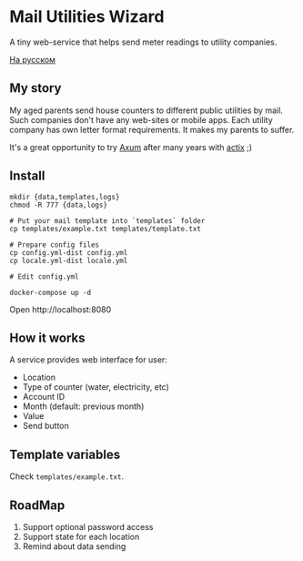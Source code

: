 # Mail Utilities Wizard

A tiny web-service that helps send meter readings to utility companies.

[На русском](README.ru.md)

## My story

My aged parents send house counters to different public utilities by mail. Such companies don't have any web-sites or mobile apps.
Each utility company has own letter format requirements. It makes my parents to suffer.

It's a great opportunity to try [Axum](https://github.com/tokio-rs/axum) after many years with [actix](https://github.com/actix/actix-web) ;)

## Install

```shell
mkdir {data,templates,logs}
chmod -R 777 {data,logs}

# Put your mail template into `templates` folder
cp templates/example.txt templates/template.txt

# Prepare config files
cp config.yml-dist config.yml
cp locale.yml-dist locale.yml

# Edit config.yml

docker-compose up -d
```

Open http://localhost:8080

## How it works

A service provides web interface for user:

- Location
- Type of counter (water, electricity, etc)
- Account ID
- Month (default: previous month)
- Value
- Send button

## Template variables

Check `templates/example.txt`.

## RoadMap

1. Support optional password access 
2. Support state for each location
3. Remind about data sending